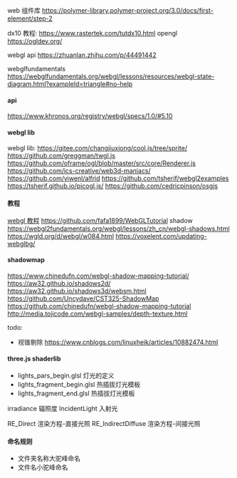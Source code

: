 web 组件库 https://polymer-library.polymer-project.org/3.0/docs/first-element/step-2

dx10 教程: https://www.rastertek.com/tutdx10.html
opengl https://ogldev.org/

webgl api https://zhuanlan.zhihu.com/p/44491442

webglfundamentals https://webglfundamentals.org/webgl/lessons/resources/webgl-state-diagram.html?exampleId=triangle#no-help

#### api
https://www.khronos.org/registry/webgl/specs/1.0/#5.10
#### webgl lib
webgl lib: https://gitee.com/changjiuxiong/cool.js/tree/sprite/
https://github.com/greggman/twgl.js
https://github.com/oframe/ogl/blob/master/src/core/Renderer.js
https://github.com/ics-creative/web3d-maniacs/
https://github.com/yiwenl/alfrid
https://github.com/tsherif/webgl2examples
https://tsherif.github.io/picogl.js/
https://github.com/cedricpinson/osgjs

#### 教程
[webgl 教程](https://math.hws.edu/graphicsbook/c7/s4.html)
https://github.com/fafa1899/WebGLTutorial
shadow https://webgl2fundamentals.org/webgl/lessons/zh_cn/webgl-shadows.html
https://wgld.org/d/webgl/w084.html
https://voxelent.com/updating-webglbg/

#### shadowmap
https://www.chinedufn.com/webgl-shadow-mapping-tutorial/
https://aw32.github.io/shadows2d/
https://aw32.github.io/shadows3d/websm.html
https://github.com/Uncydave/CST325-ShadowMap
https://github.com/chinedufn/webgl-shadow-mapping-tutorial
http://media.tojicode.com/webgl-samples/depth-texture.html

todo:
- 视锥剔除 https://www.cnblogs.com/linuxheik/articles/10882474.html


#### three.js shaderlib
- lights_pars_begin.glsl 灯光的定义
- lights_fragment_begin.glsl 热插拔灯光模板
- lights_fragment_end.glsl 热插拔灯光模板


irradiance 辐照度
IncidentLight 入射光

RE_Direct 渲染方程-直接光照
RE_IndirectDiffuse 渲染方程-间接光照


#### 命名规则
- 文件夹名称大驼峰命名
- 文件名小驼峰命名
